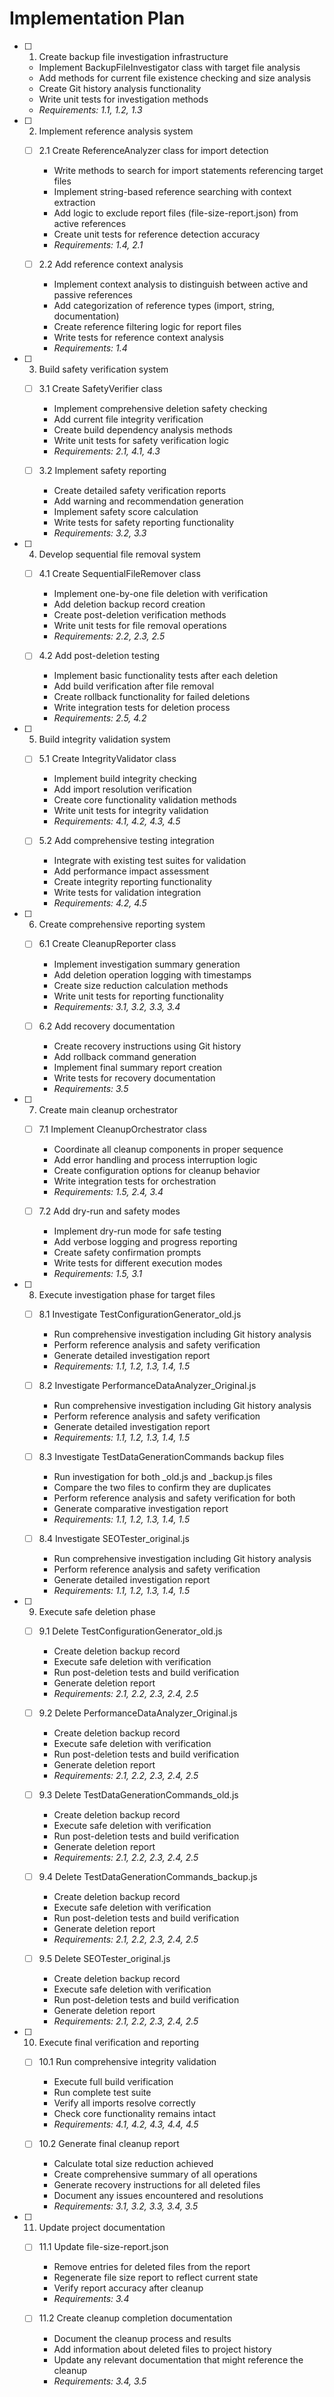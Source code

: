 # Implementation Plan

- [ ] 1. Create backup file investigation infrastructure
  - Implement BackupFileInvestigator class with target file analysis
  - Add methods for current file existence checking and size analysis
  - Create Git history analysis functionality
  - Write unit tests for investigation methods
  - _Requirements: 1.1, 1.2, 1.3_

- [ ] 2. Implement reference analysis system
  - [ ] 2.1 Create ReferenceAnalyzer class for import detection
    - Write methods to search for import statements referencing target files
    - Implement string-based reference searching with context extraction
    - Add logic to exclude report files (file-size-report.json) from active references
    - Create unit tests for reference detection accuracy
    - _Requirements: 1.4, 2.1_

  - [ ] 2.2 Add reference context analysis
    - Implement context analysis to distinguish between active and passive references
    - Add categorization of reference types (import, string, documentation)
    - Create reference filtering logic for report files
    - Write tests for reference context analysis
    - _Requirements: 1.4_

- [ ] 3. Build safety verification system
  - [ ] 3.1 Create SafetyVerifier class
    - Implement comprehensive deletion safety checking
    - Add current file integrity verification
    - Create build dependency analysis methods
    - Write unit tests for safety verification logic
    - _Requirements: 2.1, 4.1, 4.3_

  - [ ] 3.2 Implement safety reporting
    - Create detailed safety verification reports
    - Add warning and recommendation generation
    - Implement safety score calculation
    - Write tests for safety reporting functionality
    - _Requirements: 3.2, 3.3_

- [ ] 4. Develop sequential file removal system
  - [ ] 4.1 Create SequentialFileRemover class
    - Implement one-by-one file deletion with verification
    - Add deletion backup record creation
    - Create post-deletion verification methods
    - Write unit tests for file removal operations
    - _Requirements: 2.2, 2.3, 2.5_

  - [ ] 4.2 Add post-deletion testing
    - Implement basic functionality tests after each deletion
    - Add build verification after file removal
    - Create rollback functionality for failed deletions
    - Write integration tests for deletion process
    - _Requirements: 2.5, 4.2_

- [ ] 5. Build integrity validation system
  - [ ] 5.1 Create IntegrityValidator class
    - Implement build integrity checking
    - Add import resolution verification
    - Create core functionality validation methods
    - Write unit tests for integrity validation
    - _Requirements: 4.1, 4.2, 4.3, 4.5_

  - [ ] 5.2 Add comprehensive testing integration
    - Integrate with existing test suites for validation
    - Add performance impact assessment
    - Create integrity reporting functionality
    - Write tests for validation integration
    - _Requirements: 4.2, 4.5_

- [ ] 6. Create comprehensive reporting system
  - [ ] 6.1 Create CleanupReporter class
    - Implement investigation summary generation
    - Add deletion operation logging with timestamps
    - Create size reduction calculation methods
    - Write unit tests for reporting functionality
    - _Requirements: 3.1, 3.2, 3.3, 3.4_

  - [ ] 6.2 Add recovery documentation
    - Create recovery instructions using Git history
    - Add rollback command generation
    - Implement final summary report creation
    - Write tests for recovery documentation
    - _Requirements: 3.5_

- [ ] 7. Create main cleanup orchestrator
  - [ ] 7.1 Implement CleanupOrchestrator class
    - Coordinate all cleanup components in proper sequence
    - Add error handling and process interruption logic
    - Create configuration options for cleanup behavior
    - Write integration tests for orchestration
    - _Requirements: 1.5, 2.4, 3.4_

  - [ ] 7.2 Add dry-run and safety modes
    - Implement dry-run mode for safe testing
    - Add verbose logging and progress reporting
    - Create safety confirmation prompts
    - Write tests for different execution modes
    - _Requirements: 1.5, 3.1_

- [ ] 8. Execute investigation phase for target files
  - [ ] 8.1 Investigate TestConfigurationGenerator_old.js
    - Run comprehensive investigation including Git history analysis
    - Perform reference analysis and safety verification
    - Generate detailed investigation report
    - _Requirements: 1.1, 1.2, 1.3, 1.4, 1.5_

  - [ ] 8.2 Investigate PerformanceDataAnalyzer_Original.js
    - Run comprehensive investigation including Git history analysis
    - Perform reference analysis and safety verification
    - Generate detailed investigation report
    - _Requirements: 1.1, 1.2, 1.3, 1.4, 1.5_

  - [ ] 8.3 Investigate TestDataGenerationCommands backup files
    - Run investigation for both _old.js and _backup.js files
    - Compare the two files to confirm they are duplicates
    - Perform reference analysis and safety verification for both
    - Generate comparative investigation report
    - _Requirements: 1.1, 1.2, 1.3, 1.4, 1.5_

  - [ ] 8.4 Investigate SEOTester_original.js
    - Run comprehensive investigation including Git history analysis
    - Perform reference analysis and safety verification
    - Generate detailed investigation report
    - _Requirements: 1.1, 1.2, 1.3, 1.4, 1.5_

- [ ] 9. Execute safe deletion phase
  - [ ] 9.1 Delete TestConfigurationGenerator_old.js
    - Create deletion backup record
    - Execute safe deletion with verification
    - Run post-deletion tests and build verification
    - Generate deletion report
    - _Requirements: 2.1, 2.2, 2.3, 2.4, 2.5_

  - [ ] 9.2 Delete PerformanceDataAnalyzer_Original.js
    - Create deletion backup record
    - Execute safe deletion with verification
    - Run post-deletion tests and build verification
    - Generate deletion report
    - _Requirements: 2.1, 2.2, 2.3, 2.4, 2.5_

  - [ ] 9.3 Delete TestDataGenerationCommands_old.js
    - Create deletion backup record
    - Execute safe deletion with verification
    - Run post-deletion tests and build verification
    - Generate deletion report
    - _Requirements: 2.1, 2.2, 2.3, 2.4, 2.5_

  - [ ] 9.4 Delete TestDataGenerationCommands_backup.js
    - Create deletion backup record
    - Execute safe deletion with verification
    - Run post-deletion tests and build verification
    - Generate deletion report
    - _Requirements: 2.1, 2.2, 2.3, 2.4, 2.5_

  - [ ] 9.5 Delete SEOTester_original.js
    - Create deletion backup record
    - Execute safe deletion with verification
    - Run post-deletion tests and build verification
    - Generate deletion report
    - _Requirements: 2.1, 2.2, 2.3, 2.4, 2.5_

- [ ] 10. Execute final verification and reporting
  - [ ] 10.1 Run comprehensive integrity validation
    - Execute full build verification
    - Run complete test suite
    - Verify all imports resolve correctly
    - Check core functionality remains intact
    - _Requirements: 4.1, 4.2, 4.3, 4.4, 4.5_

  - [ ] 10.2 Generate final cleanup report
    - Calculate total size reduction achieved
    - Create comprehensive summary of all operations
    - Generate recovery instructions for all deleted files
    - Document any issues encountered and resolutions
    - _Requirements: 3.1, 3.2, 3.3, 3.4, 3.5_

- [ ] 11. Update project documentation
  - [ ] 11.1 Update file-size-report.json
    - Remove entries for deleted files from the report
    - Regenerate file size report to reflect current state
    - Verify report accuracy after cleanup
    - _Requirements: 3.4_

  - [ ] 11.2 Create cleanup completion documentation
    - Document the cleanup process and results
    - Add information about deleted files to project history
    - Update any relevant documentation that might reference the cleanup
    - _Requirements: 3.4, 3.5_